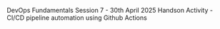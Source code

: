 DevOps Fundamentals
Session 7 - 30th April 2025
Handson Activity - CI/CD pipeline automation using Github Actions

